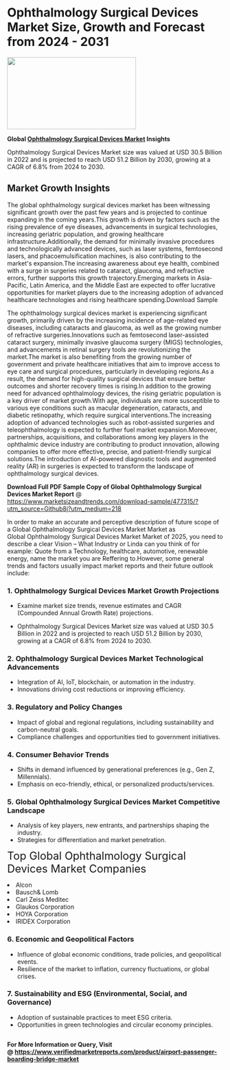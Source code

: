 <H1>Ophthalmology Surgical Devices Market Size, Growth and Forecast from 2024 - 2031</H1><img class="aligncenter size-medium wp-image-584254" src="https://thirdeyenews.in/wp-content/uploads/2024/09/Global-Market-Research-300x168.jpeg" alt="" width="300" height="168" /><p><strong>Global&nbsp;<a href="https://www.marketsizeandtrends.com/download-sample/477315/?utm_source=Github8j?utm_medium=218">Ophthalmology Surgical Devices Market</a> Insights</strong></p><p>Ophthalmology Surgical Devices Market size was valued at USD 30.5 Billion in 2022 and is projected to reach USD 51.2 Billion by 2030, growing at a CAGR of 6.8% from 2024 to 2030.</p><p><h2>Market Growth Insights</h2> <p>The global ophthalmology surgical devices market has been witnessing significant growth over the past few years and is projected to continue expanding in the coming years.This growth is driven by factors such as the rising prevalence of eye diseases, advancements in surgical technologies, increasing geriatric population, and growing healthcare infrastructure.Additionally, the demand for minimally invasive procedures and technologically advanced devices, such as laser systems, femtosecond lasers, and phacoemulsification machines, is also contributing to the market's expansion.The increasing awareness about eye health, combined with a surge in surgeries related to cataract, glaucoma, and refractive errors, further supports this growth trajectory.Emerging markets in Asia-Pacific, Latin America, and the Middle East are expected to offer lucrative opportunities for market players due to the increasing adoption of advanced healthcare technologies and rising healthcare spending.Download Sample</p> <p>The ophthalmology surgical devices market is experiencing significant growth, primarily driven by the increasing incidence of age-related eye diseases, including cataracts and glaucoma, as well as the growing number of refractive surgeries.Innovations such as femtosecond laser-assisted cataract surgery, minimally invasive glaucoma surgery (MIGS) technologies, and advancements in retinal surgery tools are revolutionizing the market.The market is also benefiting from the growing number of government and private healthcare initiatives that aim to improve access to eye care and surgical procedures, particularly in developing regions.As a result, the demand for high-quality surgical devices that ensure better outcomes and shorter recovery times is rising.In addition to the growing need for advanced ophthalmology devices, the rising geriatric population is a key driver of market growth.With age, individuals are more susceptible to various eye conditions such as macular degeneration, cataracts, and diabetic retinopathy, which require surgical interventions.The increasing adoption of advanced technologies such as robot-assisted surgeries and teleophthalmology is expected to further fuel market expansion.Moreover, partnerships, acquisitions, and collaborations among key players in the ophthalmic device industry are contributing to product innovation, allowing companies to offer more effective, precise, and patient-friendly surgical solutions.The introduction of AI-powered diagnostic tools and augmented reality (AR) in surgeries is expected to transform the landscape of ophthalmology surgical devices.</p><p><span class=""><strong>Download Full PDF Sample Copy of Global Ophthalmology Surgical Devices Market Report</strong> @ <a href="https://www.marketsizeandtrends.com/download-sample/477315/?utm_source=Github8j?utm_medium=218" target="_blank">https://www.marketsizeandtrends.com/download-sample/477315/?utm_source=Github8j?utm_medium=218</a></span></p><p>In order to make an accurate and perceptive description of future scope of a Global&nbsp;Ophthalmology Surgical Devices Market Market as Global&nbsp;Ophthalmology Surgical Devices Market Market of 2025, you need to describe a clear Vision &ndash; What Industry or Linda can you think of for example: Quote from a Technology, healthcare, automotive, renewable energy, name the market you are Reffering to.However, some general trends and factors usually impact market reports and their future outlook include:</p><h3>1.&nbsp;<strong>Ophthalmology Surgical Devices Market Growth Projections</strong></h3><ul><li>Examine market size trends, revenue estimates and CAGR (Compounded Annual Growth Rate) projections.</li><li><p>Ophthalmology Surgical Devices Market size was valued at USD 30.5 Billion in 2022 and is projected to reach USD 51.2 Billion by 2030, growing at a CAGR of 6.8% from 2024 to 2030.</p></li></ul><h3>2.&nbsp;<strong>Ophthalmology Surgical Devices Market Technological Advancements</strong></h3><ul><li>Integration of AI, IoT, blockchain, or automation in the industry.</li><li>Innovations driving cost reductions or improving efficiency.</li></ul><h3>3.&nbsp;<strong>Regulatory and Policy Changes</strong></h3><ul><li>Impact of global and regional regulations, including sustainability and carbon-neutral goals.</li><li>Compliance challenges and opportunities tied to government initiatives.</li></ul><h3>4.&nbsp;<strong>Consumer Behavior Trends</strong></h3><ul><li>Shifts in demand influenced by generational preferences (e.g., Gen Z, Millennials).</li><li>Emphasis on eco-friendly, ethical, or personalized products/services.</li></ul><h3>5.&nbsp;<strong>Global Ophthalmology Surgical Devices Market Competitive Landscape</strong></h3><ul><li>Analysis of key players, new entrants, and partnerships shaping the industry.</li><li>Strategies for differentiation and market penetration.</li></ul><p data-pm-slice="1 1 []"><span style="color: inherit; font-family: inherit; font-size: 25px;">Top Global Ophthalmology Surgical Devices Market Companies</span></p><div class="" data-test-id=""><p><li>Alcon</li><li> Bausch& Lomb</li><li> Carl Zeiss Meditec</li><li> Glaukos Corporation</li><li> HOYA Corporation</li><li> IRIDEX Corporation</li></p></div><h3>6.&nbsp;<strong>Economic and Geopolitical Factors</strong></h3><ul><li>Influence of global economic conditions, trade policies, and geopolitical events.</li><li>Resilience of the market to inflation, currency fluctuations, or global crises.</li></ul><h3>7.&nbsp;<strong>Sustainability and ESG (Environmental, Social, and Governance)</strong></h3><ul><li>Adoption of sustainable practices to meet ESG criteria.</li><li>Opportunities in green technologies and circular economy principles.</li></ul><h2><strong style="font-size: 14px;">For More Information or Query, Visit @&nbsp;</strong><a style="background-color: #ffffff; font-size: 14px;" href="https://www.marketsizeandtrends.com/report/ophthalmology-surgical-devices-market/" target="_blank">https://www.verifiedmarketreports.com/product/airport-passenger-boarding-bridge-market</a></h2>